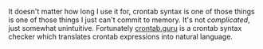 <!--
.. title: Crontab.guru
.. slug: crontab-guru
.. date: 2020-09-17 00:00:00
.. tags: terminal
.. category: 
.. link: 
.. description: 
.. type: text
-->

It doesn't matter how long I use it for, crontab syntax is one of those things is one of those things I just can't commit to memory. It's not _complicated_, just somewhat unintuitive. Fortunately [crontab.guru](https://crontab.guru/) is a crontab syntax checker which translates crontab expressions into natural language.
